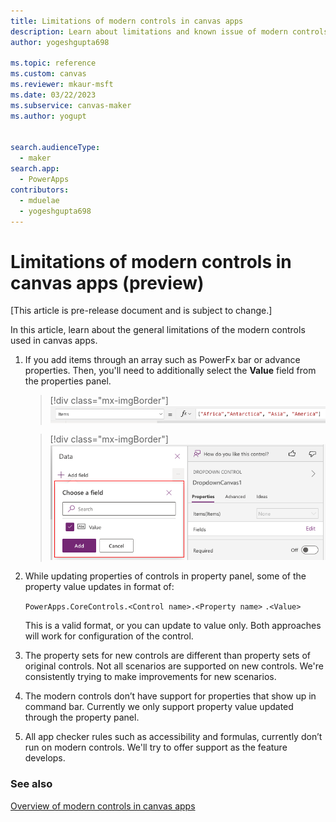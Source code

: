 ```yaml
---
title: Limitations of modern controls in canvas apps
description: Learn about limitations and known issue of modern controls in canvas apps.
author: yogeshgupta698

ms.topic: reference
ms.custom: canvas
ms.reviewer: mkaur-msft
ms.date: 03/22/2023
ms.subservice: canvas-maker
ms.author: yogupt


search.audienceType:
  - maker
search.app:
  - PowerApps
contributors:
  - mduelae
  - yogeshgupta698
---
```


# Limitations of modern controls in canvas apps (preview)
[This article is pre-release document and is subject to change.]

In this article, learn about the general limitations of the modern controls used in canvas apps. 

1. If you add items through an array such as PowerFx bar or advance properties. Then, you'll need to additionally select the **Value** field from the properties panel.

   > [!div class="mx-imgBorder"]
   > ![List in items](media/array-list.png)

   > [!div class="mx-imgBorder"]
   > ![Enable value field](media/select-value-field.png)

2. While updating properties of controls in property panel, some of the property value updates in format of:

    `PowerApps.CoreControls.<Control name>.<Property name>`  `.<Value>`
  
     This is a valid format, or you can update to value only. Both approaches will work for configuration of the control.

3. The property sets for new controls are different than property sets of original controls. Not all scenarios are supported on new controls. We're consistently trying to make improvements for new scenarios.
  
4. The modern controls don’t have support for properties that show up in command bar. Currently we only support property value updated through the property panel.
  
5. All app checker rules such as accessibility and formulas, currently don’t run on modern controls. We'll try to offer support as the feature develops.



### See also

[Overview of modern controls in canvas apps](overview-modern-controls.md)


